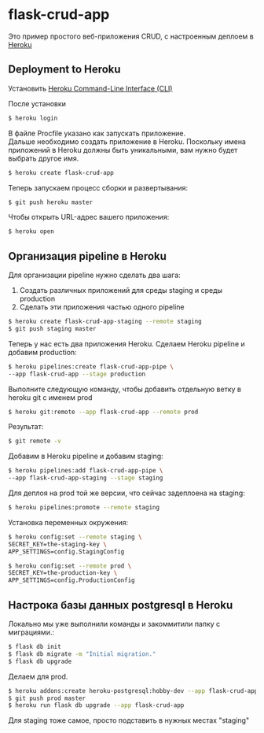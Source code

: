 # flask-crud-app

Это пример простого веб-приложения CRUD, с настроенным деплоем в [Heroku](https://signup.heroku.com/)

## Deployment to Heroku

Установить [Heroku Command-Line Interface (CLI)](https://devcenter.heroku.com/articles/heroku-cli)

После установки

```bash
$ heroku login
``` 

В файле Procfile указано как запускать приложение.  
Дальше необходимо создать приложение в Heroku. Поскольку имена приложений в Heroku должны быть уникальными, вам нужно будет выбрать другое имя.

```bash
$ heroku create flask-crud-app
```

Теперь запускаем процесс сборки и развертывания:

```bash
$ git push heroku master
```

Чтобы открыть URL-адрес вашего приложения:

```bash
$ heroku open
```

## Организация pipeline в Heroku

Для организации pipeline нужно сделать два шага:

1. Создать различных приложений для среды staging и среды production
2. Сделать эти приложения частью одного pipeline

```bash
$ heroku create flask-crud-app-staging --remote staging
$ git push staging master
```

Теперь у нас есть два приложения Heroku. Сделаем Heroku pipeline и добавим production:

```bash
$ heroku pipelines:create flask-crud-app-pipe \
--app flask-crud-app --stage production
```

Выполните следующую команду, чтобы добавить отдельную ветку в heroku git с именем prod

```bash
$ heroku git:remote --app flask-crud-app --remote prod
```

Результат:

```bash
$ git remote -v
```

Добавим в Heroku pipeline и добавим staging:

```bash
$ heroku pipelines:add flask-crud-app-pipe \
--app flask-crud-app-staging --stage staging
```

Для деплоя на prod той же версии, что сейчас задеплоена на staging:

```bash
$ heroku pipelines:promote --remote staging
```

Установка переменных окружения:

```bash
$ heroku config:set --remote staging \
SECRET_KEY=the-staging-key \
APP_SETTINGS=config.StagingConfig

$ heroku config:set --remote prod \
SECRET_KEY=the-production-key \
APP_SETTINGS=config.ProductionConfig
```

## Настрока базы данных postgresql в Heroku

Локально мы уже выполнили команды и закоммитили папку с миграциями.:

```bash
$ flask db init
$ flask db migrate -m "Initial migration."
$ flask db upgrade
```

Делаем для prod.

```bash
$ heroku addons:create heroku-postgresql:hobby-dev --app flask-crud-app
$ git push prod master
$ heroku run flask db upgrade --app flask-crud-app
```

Для staging тоже самое, просто подставить в нужных местах "staging"
